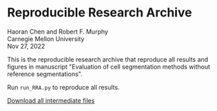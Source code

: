 # Reproducible Research Archive

Haoran Chen and Robert F. Murphy\
Carnegie Mellon University\
Nov 27, 2022

This is the reproducible research archive that reproduce all results and figures in manuscript "Evaluation of cell segmentation methods without reference segmentations".

Run `run_RRA.py` to reproduce all results.

[Download all intermediate files](https://drive.google.com/drive/folders/1Kj3e7ztQo2LyqwckD4ZcQbK8azNgeds2?usp=share_link)

